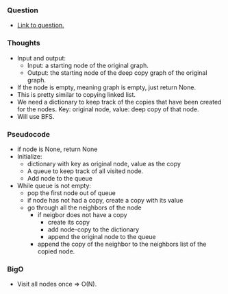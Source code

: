 ### Question
- [Link to question.](https://leetcode.com/problems/clone-graph/description/)

### Thoughts
- Input and output:
    - Input: a starting node of the original graph.
    - Output: the starting node of the deep copy graph of the original graph.
- If the node is empty, meaning graph is empty, just return None.
- This is pretty similar to copying linked list.
- We need a dictionary to keep track of the copies that have been created for the nodes. Key: original node, value: deep copy of that node.
- Will use BFS.

### Pseudocode
- if node is None, return None
- Initialize:
    - dictionary with key as original node, value as the copy
    - A queue to keep track of all visited node.
    - Add node to the queue
- While queue is not empty:
    - pop the first node out of queue
    - if node has not had a copy, create a copy with its value
    - go through all the neighbors of the node
        - if neigbor does not have a copy
            - create its copy
            - add node-copy to the dictionary
            - append the original node to the queue
        - append the copy of the neighbor to the neighbors list of the copied node.

### BigO
- Visit all nodes once => O(N).